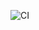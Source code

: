 ![CI](https://github.com/iamgromov/https://github.com/iamgromov/hw-env/actions/workflows/web.yml/badge.svg)